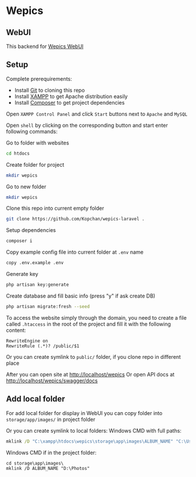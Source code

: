 # Wepics

## WebUI
This backend for [Wepics WebUI](https://github.com/Kopchan/wepics-vue)

## Setup
Complete prerequirements:
* Install [Git](https://git-scm.com/download) to cloning this repo 
* Install [XAMPP](https://www.apachefriends.org/ru/download.html) to get Apache distribution easily 
* Install [Composer](https://getcomposer.org/download/) to get project dependencies

Open `XAMPP Control Panel` and click `Start` buttons next to `Apache` and `MySQL`

Open `shell` by clicking on the corresponding button and start enter following commands:

Go to folder with websites
```bash
cd htdocs
```
Create folder for project
```bash
mkdir wepics
```
Go to new folder
```bash
mkdir wepics
```
Clone this repo into current empty folder
```bash
git clone https://github.com/Kopchan/wepics-laravel .
```
Setup dependencies
```bash
composer i
```
Copy example config file into current folder at `.env` name
```bash
copy .env.example .env
```
Generate key
```bash
php artisan key:generate
```
Create database and fill basic info (press "y" if ask create DB)
```bash
php artisan migrate:fresh --seed
```

To access the website simply through the domain, you need to create a file called `.htaccess` in the root of the project and fill it with the following content:
```apacheconf
RewriteEngine on
RewriteRule (.*)? /public/$1
```
Or you can create symlink to `public/` folder, if you clone repo in different place

After you can open site at [http://localhost/wepics](http://localhost/wepics)
Or open API docs at [http://localhost/wepics/swagger/docs](http://localhost/wepics/swagger/docs)

## Add local folder
For add local folder for display in WebUI you can copy folder into `storage/app/images/` in project folder

Or you can create symlink to local folders:
Windows CMD with full paths: 
```bat
mklink /D "C:\xampp\htdocs\wepics\storage\app\images\ALBUM_NAME" "C:\Users\USERNAME\Pictures\GRAB_FOLDER_NAME"
```
Windows CMD if in the project folder:
```
cd storage\app\images\ 
mklink /D ALBUM_NAME "D:\Photos"
```
